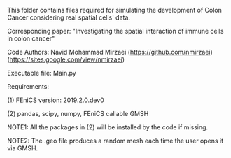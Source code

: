This folder contains files required for simulating the development of Colon Cancer considering real spatial cells' data.

Corresponding paper: "Investigating the spatial interaction of immune cells in colon cancer"

Code Authors: Navid Mohammad Mirzaei (https://github.com/nmirzaei) (https://sites.google.com/view/nmirzaei)

Executable file: Main.py

Requirements:

(1) FEniCS version: 2019.2.0.dev0

(2) pandas, scipy, numpy, FEniCS callable GMSH

NOTE1: All the packages in (2) will be installed by the code if missing.

NOTE2: The .geo file produces a random mesh each time the user opens it via GMSH.  
